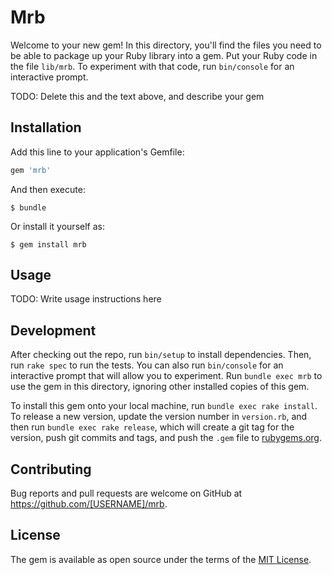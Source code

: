 # Mrb

Welcome to your new gem! In this directory, you'll find the files you need to be able to package up your Ruby library into a gem. Put your Ruby code in the file `lib/mrb`. To experiment with that code, run `bin/console` for an interactive prompt.

TODO: Delete this and the text above, and describe your gem

## Installation

Add this line to your application's Gemfile:

```ruby
gem 'mrb'
```

And then execute:

    $ bundle

Or install it yourself as:

    $ gem install mrb

## Usage

TODO: Write usage instructions here

## Development

After checking out the repo, run `bin/setup` to install dependencies. Then, run `rake spec` to run the tests. You can also run `bin/console` for an interactive prompt that will allow you to experiment. Run `bundle exec mrb` to use the gem in this directory, ignoring other installed copies of this gem.

To install this gem onto your local machine, run `bundle exec rake install`. To release a new version, update the version number in `version.rb`, and then run `bundle exec rake release`, which will create a git tag for the version, push git commits and tags, and push the `.gem` file to [rubygems.org](https://rubygems.org).

## Contributing

Bug reports and pull requests are welcome on GitHub at https://github.com/[USERNAME]/mrb.


## License

The gem is available as open source under the terms of the [MIT License](http://opensource.org/licenses/MIT).

